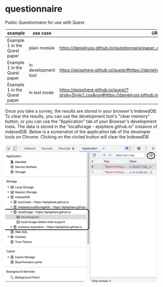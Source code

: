 # questionnaire
Public Questionnaire for use with Quest

| example | use case | URL
|---|---|---|
| Example 1 in the Quest paper | plain module |  https://danielruss.github.io/questionnaire/paper_example1.txt |
| Example 1 in the Quest paper | in development tool |  https://episphere.github.io/quest/#https://danielruss.github.io/questionnaire/paper_example1.txt |
| Example 1 in the Quest paper | in test mode |  https://episphere.github.io/quest/?style=Style1.css&run#https://danielruss.github.io/questionnaire/paper_example1.txt |

Once you take a survey, the results are stored in your browser's IndexedDB.  To clear the results, you can use the development tool's "clear memory" button, or you can use the "Application" tab of your Browser's development tools.  The data is stored in the "localforage - epiphere.github.io" instance of indexedDB. Below is a screenshot of the application tab of the developer tools on Chrome.  Clicking on the circled button will clear the IndexedDB

<img src="indexedDB_screenshot.png" width="500">
